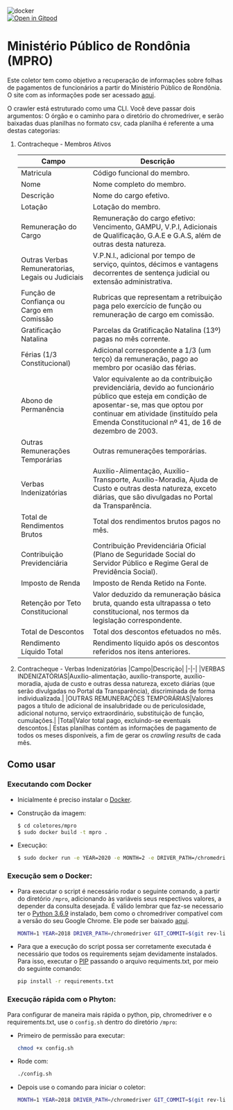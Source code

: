 ![docker](https://github.com/dadosjusbr/parser-mpro/actions/workflows/docker-publish.yml/badge.svg)    
[![Open in Gitpod](https://gitpod.io/button/open-in-gitpod.svg)](https://gitpod.io/#https://github.com/dadosjusbr/parser-mpro)

# Ministério Público de Rondônia (MPRO)

Este coletor tem como objetivo a recuperação de informações sobre folhas de pagamentos de funcionários a partir do Ministério Público de Rondônia. O site com as informações pode ser acessado [aqui](https://servicos-portal.mpro.mp.br/web/mp-transparente/contracheque).

O crawler está estruturado como uma CLI. Você deve passar dois argumentos: O órgão e o caminho para o diretório do chromedriver, e serão baixadas duas planilhas no formato csv, cada planilha é referente a uma destas categorias:
1. Contracheque - Membros Ativos

   |Campo|Descrição|
   |-----|---------|
   |Matricula|Código funcional do membro.|
   |Nome|Nome completo do membro.|
   |Descrição|Nome do cargo efetivo.|
   |Lotação|Lotação do membro.|
   |Remuneração do Cargo|Remuneração do cargo efetivo: Vencimento, GAMPU, V.P.I, Adicionais de Qualificação, G.A.E e G.A.S, além de outras desta natureza.|
   |Outras Verbas Remuneratorias, Legais ou Judiciais|V.P.N.I., adicional por tempo de serviço, quintos, décimos e vantagens decorrentes de sentença judicial ou extensão administrativa.|
   |Função de Confiança ou Cargo em Comissão|Rubricas que representam a retribuição paga pelo exercício de função ou remuneração de cargo em comissão.|
   |Gratificação Natalina|Parcelas da Gratificação Natalina (13º) pagas no mês corrente.|
   |Férias (1/3 Constitucional)|Adicional correspondente a 1/3 (um terço) da remuneração, pago ao membro por ocasião das férias.|
   |Abono de Permanência|Valor equivalente ao da contribuição previdenciária, devido ao funcionário público que esteja em condição de aposentar-se, mas que optou por continuar em atividade (instituído pela Emenda Constitucional nº 41, de 16 de dezembro de 2003.|
   |Outras Remunerações Temporárias|Outras remunerações temporárias.|
   |Verbas Indenizatórias|Auxílio-Alimentação, Auxílio-Transporte, Auxílio-Moradia, Ajuda de Custo e outras desta natureza, exceto diárias, que são divulgadas no Portal da Transparência.|
   |Total de Rendimentos Brutos|Total dos rendimentos brutos pagos no mês.|
   |Contribuição Previdenciária|Contribuição Previdenciária Oficial (Plano de Seguridade Social do Servidor Público e Regime Geral de Previdência Social).|
   |Imposto de Renda|Imposto de Renda Retido na Fonte.|
   |Retenção por Teto Constitucional|Valor deduzido da remuneração básica bruta, quando esta ultrapassa o teto constitucional, nos termos da legislação correspondente.|
   |Total de Descontos|Total dos descontos efetuados no mês.|
   |Rendimento Líquido Total|Rendimento líquido após os descontos referidos nos itens anteriores.|

2. Contracheque - Verbas Indenizatórias
   |Campo|Descrição|
   |-|-|
   |VERBAS INDENIZATÓRIAS|Auxílio-alimentação, auxílio-transporte, auxílio-moradia, ajuda de custo e outras dessa natureza, exceto diárias (que serão divulgadas no Portal da Transparência), discriminada de forma individualizada.|
   |OUTRAS REMUNERAÇÕES TEMPORÁRIAS|Valores pagos a título de adicional de insalubridade ou de periculosidade, adicional noturno, serviço extraordinário, substituição de função, cumulações.|
   |Total|Valor total pago, excluindo-se eventuais descontos.|
Estas planilhas contém as informações de pagamento de todos os meses disponíveis, a fim de gerar os *crawling results* de cada mês.

## Como usar
### Executando com Docker

 - Inicialmente é preciso instalar o [Docker](https://docs.docker.com/install/). 

 - Construção da imagem:

    ```sh
    $ cd coletores/mpro
    $ sudo docker build -t mpro .
    ```
 - Execução:
 
    ```sh
    $ sudo docker run -e YEAR=2020 -e MONTH=2 -e DRIVER_PATH=/chromedriver -e GIT_COMMIT=$(git rev-list -1 HEAD) mpro
    ```
### Execução sem o Docker:

- Para executar o script é necessário rodar o seguinte comando, a partir do diretório `/mpro`, adicionando às variáveis seus respectivos valores, a depender da consulta desejada. É válido lembrar que faz-se necessario ter o [Python 3.6.9](https://www.python.org/downloads/) instalado, bem como o chromedriver compatível com a versão do seu Google Chrome. Ele pode ser baixado [aqui](https://chromedriver.chromium.org/downloads).

    ```sh
    MONTH=1 YEAR=2018 DRIVER_PATH=/chromedriver GIT_COMMIT=$(git rev-list -1 HEAD) python3 src/main.py
    ```
- Para que a execução do script possa ser corretamente executada é necessário que todos os requirements sejam devidamente instalados. Para isso, executar o [PIP](https://pip.pypa.io/en/stable/installing/) passando o arquivo requiments.txt, por meio do seguinte comando:

   ```sh
   pip install -r requirements.txt
   ```
### Execução rápida com o Phyton:
Para configurar de maneira mais rápida o python, pip, chromedriver e o requirements.txt, use o `config.sh` dentro do diretório `/mpro`:
- Primeiro de permissão para executar:
   ```sh
   chmod +x config.sh
   ```
- Rode com:
   ```sh
   ./config.sh
   ```
- Depois use o comando para iniciar o coletor:
   ```sh
   MONTH=1 YEAR=2018 DRIVER_PATH=/chromedriver GIT_COMMIT=$(git rev-list -1 HEAD) python3 src/main.py
   ```
